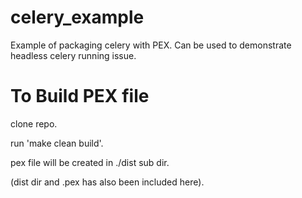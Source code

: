 # celery_example
Example of packaging celery with PEX. Can be used to demonstrate headless celery running issue.


# To Build PEX file

clone repo.

run 'make clean build'.

pex file will be created in ./dist sub dir.

(dist dir and .pex has also been included here).
